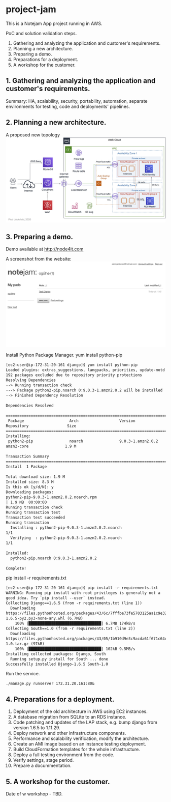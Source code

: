 # project-jam

This is a Notejam App project running in AWS.

PoC and solution validation steps.

1. Gathering and analyzing the application and customer's requirements.
2. Planning a new architecture.
3. Preparing a demo.
4. Preparations for a deployment.
5. A workshop for the customer.

## 1. Gathering and analyzing the application and customer's requirements.

Summary: HA, scalability, security, portability, automation,  separate environments for testing, code and deployments' pipelines.

## 2. Planning a new architecture.

A proposed new topology
![alt text](https://github.com/pjablonski123/project-jam/blob/master/arch-topology.jpg?raw=true)

## 3. Preparing a demo.

Demo available at http://node4it.com

A screenshot from the website:
![alt text](https://github.com/pjablonski123/project-jam/blob/master/test-notejam.jpg?raw=true)


Install Python Package Manager. 
yum install python-pip

```
[ec2-user@ip-172-31-20-161 django]$ yum install python-pip
Loaded plugins: extras_suggestions, langpacks, priorities, update-motd
192 packages excluded due to repository priority protections
Resolving Dependencies
--> Running transaction check
---> Package python2-pip.noarch 0:9.0.3-1.amzn2.0.2 will be installed
--> Finished Dependency Resolution

Dependencies Resolved

=====================================================================================================================
 Package                    Arch                  Version                            Repository                 Size
=====================================================================================================================
Installing:
 python2-pip                noarch                9.0.3-1.amzn2.0.2                  amzn2-core                1.9 M

Transaction Summary
=====================================================================================================================
Install  1 Package

Total download size: 1.9 M
Installed size: 8.3 M
Is this ok [y/d/N]: y
Downloading packages:
python2-pip-9.0.3-1.amzn2.0.2.noarch.rpm                                                      | 1.9 MB  00:00:00     
Running transaction check
Running transaction test
Transaction test succeeded
Running transaction
  Installing : python2-pip-9.0.3-1.amzn2.0.2.noarch                                                              1/1 
  Verifying  : python2-pip-9.0.3-1.amzn2.0.2.noarch                                                              1/1 

Installed:
  python2-pip.noarch 0:9.0.3-1.amzn2.0.2                                                                             

Complete!
```

pip install -r requirements.txt

```
[ec2-user@ip-172-31-20-161 django]$ pip install -r requirements.txt
WARNING: Running pip install with root privileges is generally not a good idea. Try `pip install --user` instead.
Collecting Django==1.6.5 (from -r requirements.txt (line 1))
  Downloading https://files.pythonhosted.org/packages/43/6c/7fffbe73fe5703125aa1c9e3279ad3a5e542128ee55a4aa83669db1985cd/Django-1.6.5-py2.py3-none-any.whl (6.7MB)
    100% |████████████████████████████████| 6.7MB 174kB/s 
Collecting South==1.0 (from -r requirements.txt (line 2))
  Downloading https://files.pythonhosted.org/packages/43/05/1b910d9e3c9acda61f671c64c4b6ca79f495241602218ee6df95acd5616c/South-1.0.tar.gz (97kB)
    100% |████████████████████████████████| 102kB 9.5MB/s 
Installing collected packages: Django, South
  Running setup.py install for South ... done
Successfully installed Django-1.6.5 South-1.0
```

Run the service.
```
./manage.py runserver 172.31.20.161:80&
```

## 4. Preparations for a deployment.

1. Deployment of the old architecture in AWS using EC2 instances. 
2. A database migration from SQLite to an RDS instance.
3. Code patching and updates of the LAP stack, e.g. bump django from version 1.6.5 to 1.11.29.
4. Deploy network and other infrastructure components.
5. Performance and scalability verification, modify the architecture.
6. Create an AMI image based on an instance testing deployment.
7. Build CloudFormation templates for the whole infrastructure.
8. Deploy a full testing environment from the code.
9. Verify settings, stage period.
10. Prepare a docummentation.

## 5. A workshop for the customer.

Date of w workshop - TBD.
